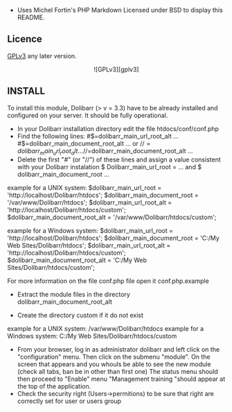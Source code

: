 <!--  Complete Other licence -->

 - Uses Michel Fortin's PHP Markdown Licensed under BSD to display this README.


Licence
-------
[GPLv3](/oscssshopexts/docs/COPYING) any later version.

<center>![GPLv3][gplv3]</center>

INSTALL
-------

To install this module,  Dolibarr (> v = 3.3) have to be already
installed and configured on your server. It should be fully operational.

- In your  Dolibarr installation directory edit the file htdocs/conf/conf.php
- Find the following lines:
	#$=dolibarr_main_url_root_alt ...
	#$=dolibarr_main_document_root_alt ...
	or
	//$=dolibarr_main_url_root_alt ...
	//$=dolibarr_main_document_root_alt ...
- Delete the first "#" (or "//") of these lines and assign a value consistent with your Dolibarr instalation
 $ Dolibarr_main_url_root = ... and $ dolibarr_main_document_root ...

example for a UNIX system:
	$dolibarr_main_url_root = 'http://localhost/Dolibarr/htdocs';
	$dolibarr_main_document_root = '/var/www/Dolibarr/htdocs';
	$dolibarr_main_url_root_alt = 'http://localhost/Dolibarr/htdocs/custom';
	$dolibarr_main_document_root_alt = '/var/www/Dolibarr/htdocs/custom';

example for a Windows system:
	$dolibarr_main_url_root = 'http://localhost/Dolibarr/htdocs';
	$dolibarr_main_document_root = 'C:/My Web Sites/Dolibarr/htdocs';
	$dolibarr_main_url_root_alt = 'http://localhost/Dolibarr/htdocs/custom';
	$dolibarr_main_document_root_alt = 'C:/My Web Sites/Dolibarr/htdocs/custom';

For more information on the file conf.php file open it conf.php.example

- Extract the module files in the directory dolibarr_main_document_root_alt

- Create the directory custom if it do not exist

example for a UNIX system: /var/www/Dolibarr/htdocs
example for a Windows system: C:/My Web Sites/Dolibarr/htdocs/custom

- From your browser, log in as administrator dolibarr
  and left click on the "configuration" menu.
  Then click on the submenu "module".
  On the screen that appears and you whouls be able to see the new module (check all tabs, ban be in other than first one)
  The status menu should then proceed to "Enable" menu "Management
  training "should appear at the top of the application.
- Check the security right (Users->permitions) to be sure that right are correctly set for user or users group

